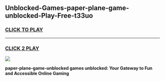 
## Unblocked-Games-paper-plane-game-unblocked-Play-Free-t33uo
<h3>
<a href="https://premium76.site?title=paper-plane-game-unblocked&ref=09A">CLICK TO PLAY</a></h3>
<hr>

<h3>
<a href="https://premium76.site?title=paper-plane-game-unblocked&ref=09A">CLICK 2 PLAY</a>
  
</h3>

<a href="https://premium76.site?title=paper-plane-game-unblocked&ref=09A"><img src="https://clearcache.store/games.png"></a>


**paper-plane-game-unblocked games unblocked: Your Gateway to Fun and Accessible Online Gaming**
